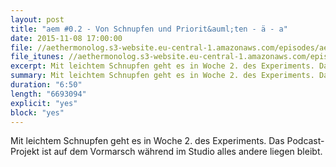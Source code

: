 ```yaml
---
layout: post
title: "aem #0.2 - Von Schnupfen und Priorit&auml;ten - ä - a"
date: 2015-11-08 17:00:00
file: //aethermonolog.s3-website.eu-central-1.amazonaws.com/episodes/aethermonolog-00b.mp3
file_itunes: //aethermonolog.s3-website.eu-central-1.amazonaws.com/episodes/aethermonolog-00b.m4a
excerpt: Mit leichtem Schnupfen geht es in Woche 2. des Experiments. Das Podcast-Projekt ist auf dem Vormarsch und im Studio bleibt alles andere liegen.
summary: Mit leichtem Schnupfen geht es in Woche 2. des Experiments. Das Podcast-Projekt ist auf dem Vormarsch und im Studio bleibt alles andere liegen.
duration: "6:50"
length: "6693094"
explicit: "yes"
block: "yes"
---
```


Mit leichtem Schnupfen geht es in Woche 2. des Experiments. Das Podcast-Projekt ist auf dem Vormarsch während im Studio alles andere liegen bleibt.
